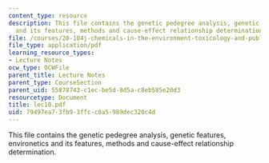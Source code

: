 ```yaml
---
content_type: resource
description: This file contains the genetic pedegree analysis, genetic features, environetics
  and its features, methods and cause-effect relationship determination.
file: /courses/20-104j-chemicals-in-the-environment-toxicology-and-public-health-be-104j-spring-2005/79497ea73fb93ffcc0a5989dec320c4d_lec10.pdf
file_type: application/pdf
learning_resource_types:
- Lecture Notes
ocw_type: OCWFile
parent_title: Lecture Notes
parent_type: CourseSection
parent_uid: 55878743-c1ec-be5d-8d5a-c8eb585e20d3
resourcetype: Document
title: lec10.pdf
uid: 79497ea7-3fb9-3ffc-c0a5-989dec320c4d
---
```

This file contains the genetic pedegree analysis, genetic features, environetics and its features, methods and cause-effect relationship determination.

